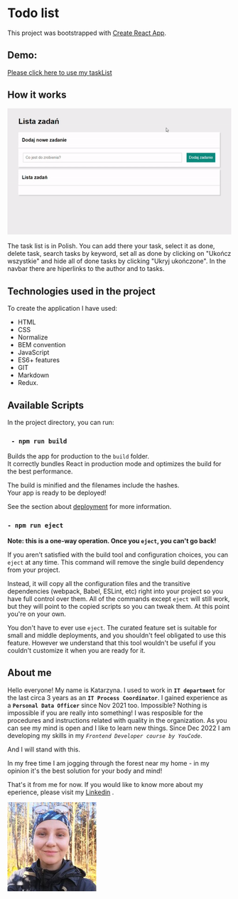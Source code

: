 # **Todo list**
This project was bootstrapped with [Create React App](https://github.com/facebook/create-react-app).

## **Demo**: 
[Please click here to use my taskList](https://katarzynazaloba.github.io/todo-list-react2/)

## **How it works**

![gif](./src/images/gif.gif)

The task list is in Polish. You can add there your task, select it as done, delete task, search tasks by keyword, set all as done by clicking on "Ukończ wszystkie" and hide all of done tasks by clicking "Ukryj ukończone". In the navbar there are hiperlinks to the author and to tasks.

 ## **Technologies used in the project**
To create the application I have used:
- HTML
- CSS
- Normalize
- BEM convention
- JavaScript
- ES6+ features
- GIT
- Markdown
- Redux.

## **Available Scripts**

In the project directory, you can run:

### ` - npm run build`

Builds the app for production to the `build` folder.\
It correctly bundles React in production mode and optimizes the build for the best performance.

The build is minified and the filenames include the hashes.\
Your app is ready to be deployed!

See the section about [deployment](https://facebook.github.io/create-react-app/docs/deployment) for more information.

### `- npm run eject`

**Note: this is a one-way operation. Once you `eject`, you can't go back!**

If you aren't satisfied with the build tool and configuration choices, you can `eject` at any time. This command will remove the single build dependency from your project.

Instead, it will copy all the configuration files and the transitive dependencies (webpack, Babel, ESLint, etc) right into your project so you have full control over them. All of the commands except `eject` will still work, but they will point to the copied scripts so you can tweak them. At this point you're on your own.

You don't have to ever use `eject`. The curated feature set is suitable for small and middle deployments, and you shouldn't feel obligated to use this feature. However we understand that this tool wouldn't be useful if you couldn't customize it when you are ready for it.

## **About me** ## 

Hello everyone! My name is Katarzyna. I used to work in **`IT department`** for the last circa 3 years as an **`IT Process Coordinator`**. I gained experience as a **`Personal Data Officer`** since Nov 2021 too. 
Impossible? Nothing is impossible if you are really into something! 
I was resposible for the procedures and instructions related with quality in the organization. As you can see my mind is open and I like to learn new things. 
Since Dec 2022 I am developing my skills in my *`Frontend Developer course by YouCode`*. 

And I will stand with this.

In my free time I am jogging through the forest near my home - in my opinion it's the best solution for your body and mind!

That's it from me for now. If you would like to know more about my eperience, please visit my [Linkedin](https://www.linkedin.com/in/katarzyna-zaloba/) .

![Katarzyna](./src/images//Kate.jpg)
